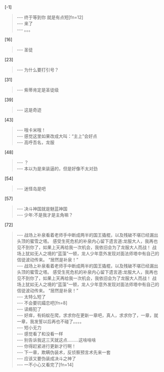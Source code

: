 
[-1] 
>--- 终于等到你  就是有点短[fn=12]<br>
>--- 来了<br>
>--- 。。。<br>

[16] 
>--- 圣徒<br>

[23] 
>--- 为什么要打引号？<br>

[31] 
>--- 紫蒂肯定是圣徒级<br>

[39] 
>--- 这是奇迹<br>

[43] 
>--- 哦卡米哦！<br>
>--- 感觉这里如果改成大叫：“主上”会好点<br>
>--- 高呼吾名，龙服<br>

[48] 
>--- ？<br>
>--- 本以为是来装逼的，但是好像不太对劲<br>

[54] 
>--- 迷怪岛是吧<br>

[57] 
>--- 决斗神国就是魅蓝神国<br>
>--- 少年:不是我才是主角嘛？<br>

[72] 
>--- 战场上补泉看着老师手中断成两半的国王撬棍，以及残破不堪已经漏出头顶的蜜雪之塔。
感受生死危机的补泉内心留下遗言道:龙服大人，我再也见不到你了，如果上天再给我一次机会，我依旧会为了龙服大人而战！
战场上犹如无人之境的“蓝藻”一顿，龙人少年意外发现对面法师塔中有自己的信徒波动传来。
“居然是补泉！”<br>
>--- 战场上补泉看着老师手中断成两半的国王撬棍，以及残破不堪已经漏出头顶的蜜雪之塔。
感受生死危机的补泉内心留下遗言道:龙服大人，我再也见不到你了，如果上天再给我一次机会，我依旧会为了龙服大人而战！
战场上犹如无人之境的“蓝藻”一顿，龙人少年意外发现对面法师塔中有自己的信徒波动传来。
“居然是补泉！”<br>
>--- 太特么短了<br>
>--- 不会要坑孀恋吧[fn=8]<br>
>--- 读瘾犯了<br>
>--- 好痒，有蚂蚁在爬，求求你在更新一章吧，真人，求求你了，一章，就一章，我发誓以后再也不碰了。。。。<br>
>--- 短小无力<br>
>--- 感觉看了和没看一样<br>
>--- 别告诉我这三天就这点………这啥啥啥<br>
>--- 你得赶紧进行更新才行啊！<br>
>--- 下一章，欺瞒伪装术，反侦察预言术先来一套<br>
>--- 应该又要伪装成决斗之神了<br>
>--- 一不小心又看完了[fn=14]<br>
